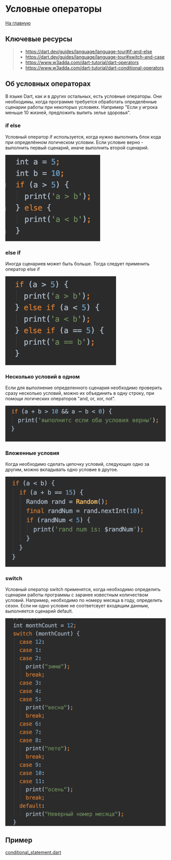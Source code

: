 # Условные операторы
[На главную](../dart.MD)

## Ключевые ресурсы
> - https://dart.dev/guides/language/language-tour#if-and-else
> - https://dart.dev/guides/language/language-tour#switch-and-case
> - https://www.w3adda.com/dart-tutorial/dart-operators
> - https://www.w3adda.com/dart-tutorial/dart-conditional-operators

## Об условных операторах
В языке Dart, как и в других остальных, есть условные операторы.
Они необходимы, когда программе требуется обработать определённые
сценарии работы при некоторых условиях. Например "Если у игрока меньше 
10 жизней, предложить выпить зелье здоровья".

### if else
Условный оператор if используется, когда нужно выполнить блок кода
при определённом логическом условии. Если условие верно - выполнить первый сценарий,
иначе выполнить второй сценарий.

![if](conditional_statement_sample_1.png)

### else if
Иногда сценариев может быть больше. Тогда следует применить оператор else if

![elseif](conditional_statement_sample_2.png)

### Несколько условий в одном
Если для выполнение определенного сценария необходимо проверить сразу несколько
условий, можно их объединить в одну строку, при помощи логических операторов "and, or, xor, not".

![multiple if](conditional_statement_sample_3.png)

### Вложенные условия
Когда необходимо сделать цепочку условий, следующих одно за другим,
можно вкладывать одно условие в другое.

![if chain](conditional_statement_sample_4.png)

### switch
Условный оператор switch применятся, когда необходимо определить сценарии
работы программы с заранее известным количеством условий. Например, необходимо
по номеру месяца в году, определить сезон. Если ни одно условие не соответсвует
входящим данным, выполняется сценарий default.

![switch](conditional_statement_sample_5.png)

## Пример
[conditional_statement.dart](conditional_statement.dart)


